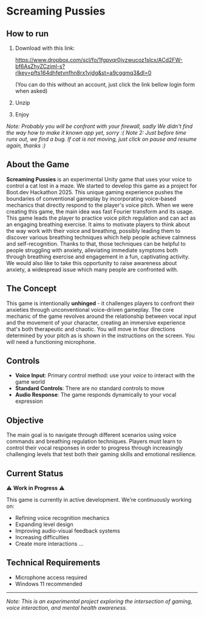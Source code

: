 # Screaming Pussies

## How to run

1. Download with this link:
   
   https://www.dropbox.com/scl/fo/1fgpvqr0jyzwucoz1slcx/ACd2FW-bf6AsZhyZCziml-s?rlkey=pfts164dhfetvnfhn8rx1vjdg&st=a9cggmq3&dl=0

   (You can do this without an account, just click the link bellow login form when asked)
2. Unzip
3. Enjoy

*Note: Probably you will be confront with your firewall, sadly We didn't find the way how to make it known app yet, sorry :(*
*Note 2: Just before time runs out, we find a bug. If cat is not moving, just click on pause and resume again, thanks :)*

## About the Game

**Screaming Pussies** is an experimental Unity game that uses your voice to control a cat lost in a maze. We started to develop this game as a project for Boot.dev Hackathon 2025.
This unique gaming experience pushes the boundaries of conventional gameplay by incorporating voice-based mechanics that directly respond to the player's voice pitch.
When we were creating this game, the main idea was fast Fourier transform and its usage. This game leads the player to practice voice pitch regulation and can act as an engaging breathing exercise.
It aims to motivate players to think about the way work with their voice and breathing, possibly leading them to discover various breathing techniques which help people achieve calmness and self-recognition.
Thanks to that, those techniques can be helpful to people struggling with anxiety, alleviating immediate symptoms both through breathing exercise and engagement in a fun, captivating activity.
We would also like to take this opportunity to raise awareness about anxiety, a widespread issue which many people are confronted with.

## The Concept

This game is intentionally **unhinged** - it challenges players to confront their anxieties through unconventional voice-driven gameplay.
The core mechanic of the game revolves around the relationship between vocal input and the movement of your character, creating an immersive experience that's both therapeutic and chaotic.
You will move in four directions determined by your pitch as is shown in the instructions on the screen. You will need a functioning microphone.

## Controls

- **Voice Input**: Primary control method: use your *voice* to interact with the game world
- **Standard Controls**: There are no standard controls to move
- **Audio Response**: The game responds dynamically to your vocal expression

## Objective

The main goal is to navigate through different scenarios using voice commands and breathing regulation techniques.
Players must learn to control their vocal responses in order to progress through increasingly challenging levels that test both their gaming skills and emotional resilience.

## Current Status

⚠️ **Work in Progress** ⚠️

This game is currently in active development. We're continuously working on:
- Refining voice recognition mechanics
- Expanding level design
- Improving audio-visual feedback systems
- Increasing difficulties
- Create more interactions
...


## Technical Requirements
- Microphone access required
- Windows 11 recommended

---

*Note: This is an experimental project exploring the intersection of gaming, voice interaction, and mental health awareness.*
